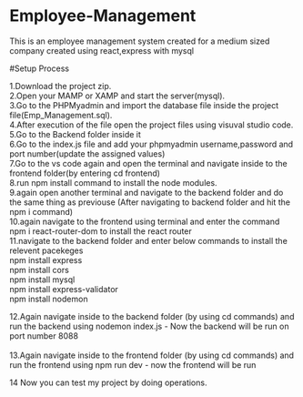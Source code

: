 # Employee-Management
This is an employee management system created for a medium sized company created using react,express with mysql

#Setup Process

1.Download the project zip.<br>
2.Open your MAMP or XAMP and start the server(mysql).<br>
3.Go to the PHPMyadmin and import the database file inside the project file(Emp_Management.sql).<br>
4.After execution of the file open the project files using visuval studio code.<br>
5.Go to the Backend folder inside it<br>
6.Go to the index.js file and add your phpmyadmin username,password and port number(update the assigned values)<br>
7.Go to the vs code again and open the terminal and navigate inside to the frontend folder(by entering cd frontend) <br>
8.run npm install command to install the node modules.<br>
9.again open another terminal and navigate to the backend folder and do the same thing as previouse (After navigating to backend folder and hit the npm i command)<br>
10.again navigate to the frontend using terminal and enter the command npm i react-router-dom to install the react router<br>
11.navigate to the backend folder and enter below commands to install the relevent pacekeges<br>
    npm install express<br>
    npm install cors<br>
    npm install mysql<br>
    npm install express-validator<br>
    npm install nodemon<br>

12.Again navigate inside to the backend folder (by using cd commands) and run the backend using  nodemon index.js - Now the backend will be run on port number 8088<br><br>
13.Again navigate inside to the frontend folder (by using cd commands) and run the frontend using  npm run dev - now the frontend will be run<br>

14 Now you can test my project by doing operations.<br>


